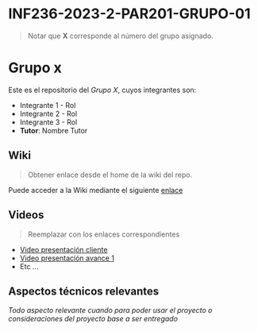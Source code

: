 # INF236-2023-2-PAR201-GRUPO-01
> Notar que **X** corresponde al número del grupo asignado.

# Grupo x

Este es el repositorio del *Grupo X*, cuyos integrantes son:

* Integrante 1 - Rol
* Integrante 2 - Rol
* Integrante 3 - Rol
* **Tutor**: Nombre Tutor

## Wiki

> Obtener enlace desde el home de la wiki del repo.

Puede acceder a la Wiki mediante el siguiente [enlace](https://gitlab.inf.utfsm.cl/)

## Videos

> Reemplazar con los enlaces correspondientes

* [Video presentación cliente](https://www.youtube.com)
* [Video presentación avance 1](https://www.youtube.com/)
* Etc ...

## Aspectos técnicos relevantes

_Todo aspecto relevante cuando para poder usar el proyecto o consideraciones del proyecto base a ser entregado_
